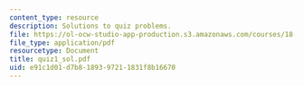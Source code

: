 ```yaml
---
content_type: resource
description: Solutions to quiz problems.
file: https://ol-ocw-studio-app-production.s3.amazonaws.com/courses/18-435j-quantum-computation-fall-2003/e91c1d01d7b8189397211831f8b16670_quiz1_sol.pdf
file_type: application/pdf
resourcetype: Document
title: quiz1_sol.pdf
uid: e91c1d01-d7b8-1893-9721-1831f8b16670
---
```

